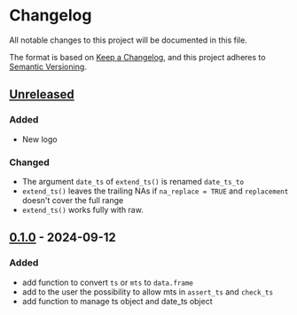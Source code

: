 # Changelog

All notable changes to this project will be documented in this file.

The format is based on [Keep a Changelog](https://keepachangelog.com/en/1.1.0/), and this project adheres
to [Semantic Versioning](https://semver.org/spec/v2.0.0.html).


## [Unreleased]

### Added

* New logo

### Changed

* The argument `date_ts` of `extend_ts()` is renamed `date_ts_to`
* `extend_ts()` leaves the trailing NAs if `na_replace = TRUE` and `replacement` doesn't cover the full range
* `extend_ts()` works fully with raw.


## [0.1.0] - 2024-09-12

### Added 

* add function to convert `ts` or `mts` to `data.frame`
* add to the user the possibility to allow mts in `assert_ts` and `check_ts`
* add function to manage ts object and date_ts object


[Unreleased]: https://github.com/TractorTom/date4ts/compare/v0.1.0...HEAD
[0.1.0]: https://github.com/TractorTom/date4ts/releases/tag/v0.1.0
